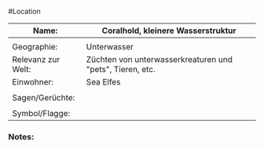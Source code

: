 #Location

| Name:              | Coralhold, kleinere Wasserstruktur                        |
| ------------------ | --------------------------------------------------------- |
|                    |                                                           |
| Geographie:        | Unterwasser                                               |
| Relevanz zur Welt: | Züchten von unterwasserkreaturen und "pets", Tieren, etc. |
| Einwohner:         | Sea Elfes                                                 |
|                    |                                                           |
| Sagen/Gerüchte:    |                                                           |
|                    |                                                           |
| Symbol/Flagge:     |                                                           |
### Notes:


